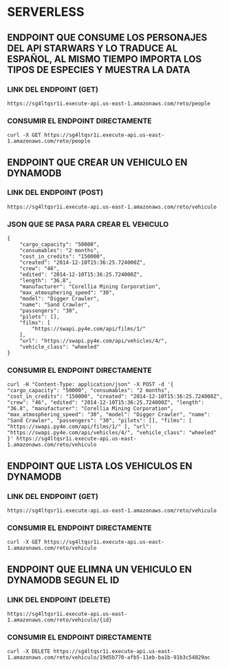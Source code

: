 # SERVERLESS

## ENDPOINT QUE CONSUME LOS PERSONAJES DEL API STARWARS Y LO TRADUCE AL ESPAÑOL, AL MISMO TIEMPO IMPORTA LOS TIPOS DE ESPECIES Y MUESTRA LA DATA

### LINK DEL ENDPOINT (GET)

`https://sg4ltqsr1i.execute-api.us-east-1.amazonaws.com/reto/people`

### CONSUMIR EL ENDPOINT DIRECTAMENTE

`curl -X GET https://sg4ltqsr1i.execute-api.us-east-1.amazonaws.com/reto/people`

## ENDPOINT QUE CREAR UN VEHICULO EN DYNAMODB

### LINK DEL ENDPOINT (POST)

`https://sg4ltqsr1i.execute-api.us-east-1.amazonaws.com/reto/vehiculo`

### JSON QUE SE PASA PARA CREAR EL VEHICULO

```
{
    "cargo_capacity": "50000",
    "consumables": "2 months",
    "cost_in_credits": "150000",
    "created": "2014-12-10T15:36:25.724000Z",
    "crew": "46",
    "edited": "2014-12-10T15:36:25.724000Z",
    "length": "36.8",
    "manufacturer": "Corellia Mining Corporation",
    "max_atmosphering_speed": "30",
    "model": "Digger Crawler",
    "name": "Sand Crawler",
    "passengers": "30",
    "pilots": [],
    "films": [
        "https://swapi.py4e.com/api/films/1/"
    ],
    "url": "https://swapi.py4e.com/api/vehicles/4/",
    "vehicle_class": "wheeled"
}
```

### CONSUMIR EL ENDPOINT DIRECTAMENTE

`curl -H "Content-Type: application/json" -X POST -d '{ "cargo_capacity": "50000", "consumables": "2 months", "cost_in_credits": "150000", "created": "2014-12-10T15:36:25.724000Z", "crew": "46", "edited": "2014-12-10T15:36:25.724000Z", "length": "36.8", "manufacturer": "Corellia Mining Corporation", "max_atmosphering_speed": "30", "model": "Digger Crawler", "name": "Sand Crawler", "passengers": "30", "pilots": [], "films": [ "https://swapi.py4e.com/api/films/1/" ], "url": "https://swapi.py4e.com/api/vehicles/4/", "vehicle_class": "wheeled" }' https://sg4ltqsr1i.execute-api.us-east-1.amazonaws.com/reto/vehiculo`

## ENDPOINT QUE LISTA LOS VEHICULOS EN DYNAMODB

### LINK DEL ENDPOINT (GET)

`https://sg4ltqsr1i.execute-api.us-east-1.amazonaws.com/reto/vehiculo`

### CONSUMIR EL ENDPOINT DIRECTAMENTE

`curl -X GET https://sg4ltqsr1i.execute-api.us-east-1.amazonaws.com/reto/vehiculo`

## ENDPOINT QUE ELIMNA UN VEHICULO EN DYNAMODB SEGUN EL ID

### LINK DEL ENDPOINT (DELETE)

`https://sg4ltqsr1i.execute-api.us-east-1.amazonaws.com/reto/vehiculo/{id}`

### CONSUMIR EL ENDPOINT DIRECTAMENTE

`curl -X DELETE https://sg4ltqsr1i.execute-api.us-east-1.amazonaws.com/reto/vehiculo/19d5b770-afb5-11eb-ba1b-91b3c54829ac`
